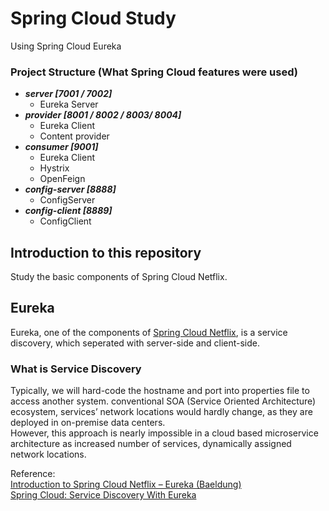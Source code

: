 # Spring Cloud Study

Using Spring Cloud Eureka

### Project Structure (What Spring Cloud features were used)

- **_server  \[7001 / 7002\]_**
  - Eureka Server
- **_provider \[8001 / 8002 / 8003/ 8004\]_**
  - Eureka Client
  - Content provider
- **_consumer \[9001\]_**
  - Eureka Client
  - Hystrix
  - OpenFeign
- **_config-server \[8888\]_**
  - ConfigServer
- **_config-client \[8889\]_**
  - ConfigClient

## Introduction to this repository

Study the basic components of Spring Cloud Netflix.


## Eureka
Eureka, one of the components of [Spring Cloud Netflix](https://spring.io/projects/spring-cloud-netflix), is a service discovery, which seperated with server-side and client-side. 

### What is Service Discovery
Typically, we will hard-code the hostname and port into properties file to access another system. conventional SOA (Service Oriented Architecture) ecosystem, services’ network locations would hardly change, as they are deployed in on-premise data centers. <br/>
However, this approach is nearly impossible in a cloud based microservice architecture as increased number of services, dynamically assigned network locations.

Reference:
<br/>[Introduction to Spring Cloud Netflix – Eureka (Baeldung)](https://www.baeldung.com/spring-cloud-netflix-eureka)
<br/>[Spring Cloud: Service Discovery With Eureka](https://medium.com/swlh/spring-cloud-service-discovery-with-eureka-16f32068e5c7)
